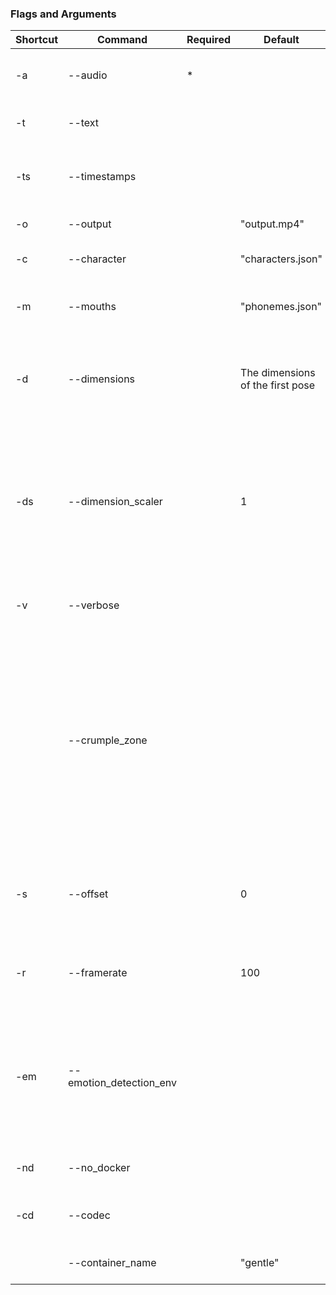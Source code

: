 ### Flags and Arguments

| Shortcut | Command                 | Required | Default                          | Type  | Description                                                  |
| -------- | ----------------------- | -------- | -------------------------------- | ----- | ------------------------------------------------------------ |
| -a       | --audio                 | *        |                                  | str   | The path to the audio file being animated                    |
| -t       | --text                  |          |                                  | str   | The path to the script of the audio file                     |
| -ts      | --timestamps            |          |                                  | str   | The path to the file containing pose  timestamps.            |
| -o       | --output                |          | "output.mp4"                     | str   | The output of the program                                    |
| -c       | --character             |          | "characters.json"                | str   | The list of character poses                                  |
| -m       | --mouths                |          | "phonemes.json"                  | str   | The mouth pack and phonemes list                             |
| -d       | --dimensions            |          | The dimensions of the first pose | str   | The resolution of the final video. Passed in the form, "1920:1080" |
| -ds      | --dimension_scaler      |          | 1                                | float | Scales the final dimensions up or down. The lower this number, the lower res the output will be, but the faster image generation is. |
| -v       | --verbose               |          |                                  | flag  | Dump process outputs to the shell                            |
|          | --crumple_zone          |          |                                  | flag  | Add 10 seconds to the end of the video of the character with their mouth shut, in the last pose they were in. Useful for exporting to a video editor while working with another framerate. |
| -s       | --offset                |          | 0                                | float | How many milliseconds to shift the video forward by relative to the audio |
| -r       | --framerate             |          | 100                              | int   | NOT CURRENTLY WORKING -framerate of the video                |
| -em      | --emotion_detection_env |          |                                  | str   | The name of the environment file to load for emotion detection. Mutually exclusive with `-ts`. More info in the README. |
| -nd      | --no_docker |          |                                  | flag   | Don't start docker automatically |
| -cd      | --codec |          |                                  | str   | The video codec used for the VideoWriter |
|  | --container_name | | "gentle" | str | The name of the gentle container |
